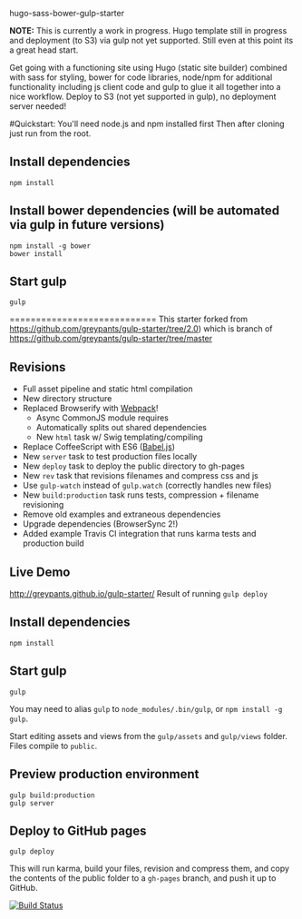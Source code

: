 hugo-sass-bower-gulp-starter

__NOTE:__ This is currently a work in progress.  Hugo template still in progress and deployment (to S3) via gulp not yet supported.  Still even at this point its a great head start.

Get going with a functioning site using Hugo (static site builder) combined with sass for styling, bower for code libraries, node/npm for additional functionality including js client code and gulp to glue it all together into a nice workflow.  Deploy to S3 (not yet supported in gulp), no deployment server needed!



#Quickstart:
You'll need node.js and npm installed first 
Then after cloning just run from the root. 

## Install dependencies
```
npm install
```

## Install bower dependencies (will be automated via gulp in future versions)
```
npm install -g bower
bower install
```


## Start gulp
```
gulp
```


============================
This starter forked from https://github.com/greypants/gulp-starter/tree/2.0) which is branch of https://github.com/greypants/gulp-starter/tree/master

## Revisions
- Full asset pipeline and static html compilation
- New directory structure
- Replaced Browserify with [Webpack](http://webpack.github.io/docs/webpack-for-browserify-users.html)!
  - Async CommonJS module requires
  - Automatically splits out shared dependencies
  - New `html` task w/ Swig templating/compiling
- Replace CoffeeScript with ES6 ([Babel.js](http://babeljs.io/))
- New `server` task to test production files locally
- New `deploy` task to deploy the public directory to gh-pages
- New `rev` task that revisions filenames and compress css and js
- Use `gulp-watch` instead of `gulp.watch` (correctly handles new files)
- New `build:production` task runs tests, compression + filename revisioning
- Remove old examples and extraneous dependencies
- Upgrade dependencies (BrowserSync 2!)
- Added example Travis CI integration that runs karma tests and production build

## Live Demo
http://greypants.github.io/gulp-starter/
Result of running `gulp deploy`

## Install dependencies
```
npm install
```

## Start gulp
```
gulp
```
You may need to alias `gulp` to `node_modules/.bin/gulp`, or `npm install -g gulp`.

Start editing assets and views from the `gulp/assets` and `gulp/views` folder. Files compile to `public`.

## Preview production environment
```
gulp build:production
gulp server
```

## Deploy to GitHub pages
```
gulp deploy
```
This will run karma, build your files, revision and compress them, and copy the contents of the public folder to a `gh-pages` branch, and push it up to GitHub.

[![Build Status](https://travis-ci.org/greypants/gulp-starter.svg?branch=static-server)](https://travis-ci.org/greypants/gulp-starter)
